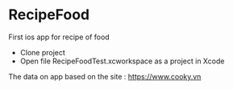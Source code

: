 # RecipeFood
First ios app for recipe of food

+ Clone project
+ Open file RecipeFoodTest.xcworkspace as a project in Xcode

The data on app based on the site : https://www.cooky.vn
